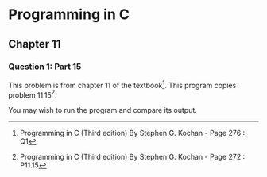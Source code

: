 # Programming in C
## Chapter 11
### Question 1: Part 15

This problem is from chapter 11 of the textbook[^1]. This program copies problem 11.15[^2].

You may wish to run the program and compare its output.


[^1]: Programming in C (Third edition) By Stephen G. Kochan - Page 276 : Q1
[^2]: Programming in C (Third edition) By Stephen G. Kochan - Page 272 : P11.15